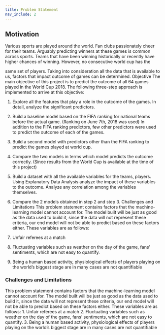 ```yaml
---
title: Problem Statement
nav_include: 2
---
```

<h2> Motivation </h2>
Various sports are played around the world. Fan clubs passionately cheer for their teams. Arguably
predicting winners at these games is common across sports. Teams that have been winning
historically or recently have higher chances of winning. However, no consecutive world cup has the

same set of players. Taking into consideration all the data that is available to us, factors that impact
outcome of games can be determined.
Objective
The main objective of this project is to predict the outcome of all 64 games played in the World Cup
2018. The following three-step approach is implemented to arrive at this objective:
1. Explore all the features that play a role in the outcome of the games. In detail, analyze the
significant predictors.
2. Build a baseline model based on the FIFA ranking for national teams before the actual game.
(Ranking on June 7th, 2018 was used) In addition to the FIFA ranking predictors, few other
predictors were used to predict the outcome of each of the games.
3. Build a second model with predictors other than the FIFA ranking to predict the games played
at world cup.
4. Compare the two models in terms which model predicts the outcome correctly. (Since results
from the World Cup is available at the time of this project)

5. Build a dataset with all the available variables for the teams, players. Using Explanatory Data
Analysis analyze the impact of these variables to the outcome. Analyze any correlation
among the variables themselves.
6. Compare the 2 models obtained in step 2 and step 3.
Challenges and Limitations
This problem statement contains factors that the machine-learning model cannot account for. The
model built will be just as good as the data used to build it, since the data will not represent these
criteria, our end model will not be able to predict based on these factors either. These variables are
as follows:
1. Unfair referees at a match
2. Fluctuating variables such as weather on the day of the game, fans’ sentiments, which are not
easy to quantify.
3. Being a human based activity, physiological effects of players playing on the world’s biggest
stage are in many cases are not quantifiable


<h3>Challenges and Limitations</h3>
This problem statement contains factors that the machine-learning model cannot account for. The
model built will be just as good as the data used to build it, since the data will not represent these
criteria, our end model will not be able to predict based on these factors either. These variables are
as follows:
1. Unfair referees at a match
2. Fluctuating variables such as weather on the day of the game, fans’ sentiments, which are not
easy to quantify.
3. Being a human based activity, physiological effects of players playing on the world’s biggest
stage are in many cases are not quantifiable
